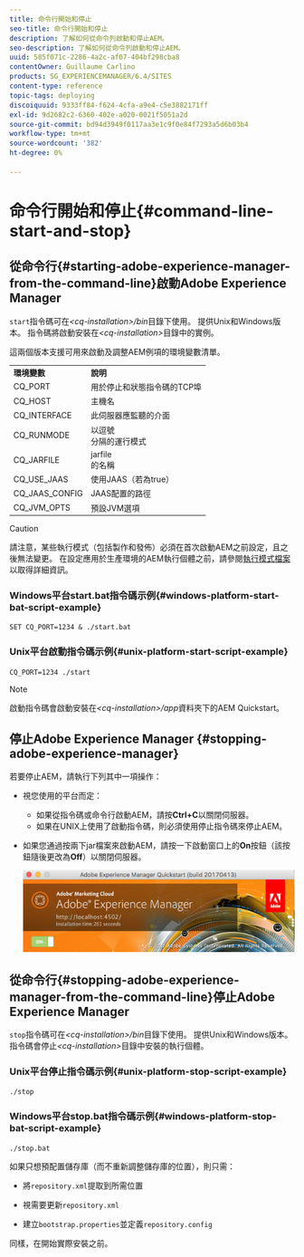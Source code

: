 ```yaml
---
title: 命令行開始和停止
seo-title: 命令行開始和停止
description: 了解如何從命令列啟動和停止AEM。
seo-description: 了解如何從命令列啟動和停止AEM。
uuid: 585f071c-2286-4a2c-af07-404bf298cba8
contentOwner: Guillaume Carlino
products: SG_EXPERIENCEMANAGER/6.4/SITES
content-type: reference
topic-tags: deploying
discoiquuid: 9333ff84-f624-4cfa-a9e4-c5e3882171ff
exl-id: 9d2682c2-6360-402e-a020-0021f5051a2d
source-git-commit: bd94d3949f0117aa3e1c9f0e84f7293a5d6b03b4
workflow-type: tm+mt
source-wordcount: '382'
ht-degree: 0%

---
```


# 命令行開始和停止{#command-line-start-and-stop}

## 從命令行{#starting-adobe-experience-manager-from-the-command-line}啟動Adobe Experience Manager

`start`指令碼可在&#x200B;*&lt;cq-installation>/bin*&#x200B;目錄下使用。 提供Unix和Windows版本。 指令碼將啟動安裝在&#x200B;*&lt;cq-installation>*&#x200B;目錄中的實例。

這兩個版本支援可用來啟動及調整AEM例項的環境變數清單。

<table> 
 <tbody> 
  <tr> 
   <td><strong>環境變數 </strong></td> 
   <td><strong>說明 </strong></td> 
  </tr> 
  <tr> 
   <td>CQ_PORT</td> 
   <td>用於停止和狀態指令碼的TCP埠<br /> </td> 
  </tr> 
  <tr> 
   <td>CQ_HOST</td> 
   <td>主機名<br /> </td> 
  </tr> 
  <tr> 
   <td>CQ_INTERFACE</td> 
   <td>此伺服器應監聽的介面<br /> </td> 
  </tr> 
  <tr> 
   <td>CQ_RUNMODE</td> 
   <td>以逗號<br />分隔的運行模式 </td> 
  </tr> 
  <tr> 
   <td>CQ_JARFILE</td> 
   <td>jarfile<br />的名稱 </td> 
  </tr> 
  <tr> 
   <td>CQ_USE_JAAS</td> 
   <td>使用JAAS（若為true）<br /> </td> 
  </tr> 
  <tr> 
   <td>CQ_JAAS_CONFIG</td> 
   <td>JAAS配置的路徑<br /> </td> 
  </tr> 
  <tr> 
   <td>CQ_JVM_OPTS</td> 
   <td>預設JVM選項<br /> </td> 
  </tr> 
 </tbody> 
</table>

>[!CAUTION]
>
>請注意，某些執行模式（包括製作和發佈）必須在首次啟動AEM之前設定，且之後無法變更。 在設定應用於生產環境的AEM執行個體之前，請參閱[執行模式檔案](/help/sites-deploying/configure-runmodes.md)以取得詳細資訊。

### Windows平台start.bat指令碼示例{#windows-platform-start-bat-script-example}

```shell
SET CQ_PORT=1234 & ./start.bat
```

### Unix平台啟動指令碼示例{#unix-platform-start-script-example}

```shell
CQ_PORT=1234 ./start
```

>[!NOTE]
>
>啟動指令碼會啟動安裝在&#x200B;*&lt;cq-installation>/app*&#x200B;資料夾下的AEM Quickstart。

## 停止Adobe Experience Manager {#stopping-adobe-experience-manager}

若要停止AEM，請執行下列其中一項操作：

* 視您使用的平台而定：

   * 如果從指令碼或命令行啟動AEM，請按&#x200B;**Ctrl+C**&#x200B;以關閉伺服器。
   * 如果在UNIX上使用了啟動指令碼，則必須使用停止指令碼來停止AEM。

* 如果您通過按兩下jar檔案來啟動AEM，請按一下啟動窗口上的&#x200B;**On**&#x200B;按鈕（該按鈕隨後更改為&#x200B;**Off**）以關閉伺服器。

   ![chlimage_1-63](assets/chlimage_1-63.png)

## 從命令行{#stopping-adobe-experience-manager-from-the-command-line}停止Adobe Experience Manager

`stop`指令碼可在&#x200B;*&lt;cq-installation>/bin*&#x200B;目錄下使用。 提供Unix和Windows版本。 指令碼會停止&#x200B;*&lt;cq-installation>*&#x200B;目錄中安裝的執行個體。

### Unix平台停止指令碼示例{#unix-platform-stop-script-example}

```shell
./stop
```

### Windows平台stop.bat指令碼示例{#windows-platform-stop-bat-script-example}

```shell
./stop.bat
```

如果只想預配置儲存庫（而不重新調整儲存庫的位置），則只需：

* 將`repository.xml`提取到所需位置

* 視需要更新`repository.xml`

* 建立`bootstrap.properties`並定義`repository.config`

同樣，在開始實際安裝之前。

